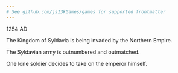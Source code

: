 ```yaml
---
# See github.com/js13kGames/games for supported frontmatter
---
```

1254 AD

The Kingdom of Syldavia is being invaded by the Northern Empire.

The Syldavian army is outnumbered and outmatched.

One lone soldier decides to take on the emperor himself.

